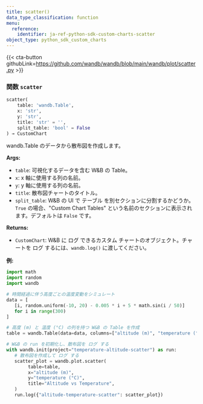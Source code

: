 ```yaml
---
title: scatter()
data_type_classification: function
menu:
  reference:
    identifier: ja-ref-python-sdk-custom-charts-scatter
object_type: python_sdk_custom_charts
---
```


{{< cta-button githubLink=https://github.com/wandb/wandb/blob/main/wandb/plot/scatter.py >}}




### <kbd>関数</kbd> `scatter`

```python
scatter(
    table: 'wandb.Table',
    x: 'str',
    y: 'str',
    title: 'str' = '',
    split_table: 'bool' = False
) → CustomChart
```

wandb.Table のデータから散布図を作成します。 



**Args:**
 
 - `table`:  可視化するデータを含む W&B の Table。 
 - `x`:  x 軸に使用する列の名前。 
 - `y`:  y 軸に使用する列の名前。 
 - `title`:  散布図チャートのタイトル。 
 - `split_table`:  W&B の UI で テーブル を別セクションに分割するかどうか。`True` の場合、"Custom Chart Tables" という名前のセクションに表示されます。デフォルトは `False` です。 



**Returns:**
 
 - `CustomChart`:  W&B に ログ できるカスタム チャートのオブジェクト。チャートを ログ するには、`wandb.log()` に渡してください。 

**例:**
 ```python
import math
import random
import wandb

# 時間経過に伴う高度ごとの温度変動をシミュレート
data = [
    [i, random.uniform(-10, 20) - 0.005 * i + 5 * math.sin(i / 50)]
    for i in range(300)
]

# 高度 (m) と 温度 (°C) の列を持つ W&B の Table を作成
table = wandb.Table(data=data, columns=["altitude (m)", "temperature (°C)"])

# W&B の run を初期化し、散布図を ログ する
with wandb.init(project="temperature-altitude-scatter") as run:
    # 散布図を作成して ログ する
    scatter_plot = wandb.plot.scatter(
         table=table,
         x="altitude (m)",
         y="temperature (°C)",
         title="Altitude vs Temperature",
    )
    run.log({"altitude-temperature-scatter": scatter_plot})
```